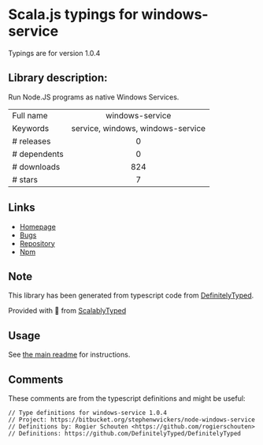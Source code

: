 
# Scala.js typings for windows-service

Typings are for version 1.0.4

## Library description:
Run Node.JS programs as native Windows Services.

|                    |                 |
| ------------------ | :-------------: |
| Full name          | windows-service |
| Keywords           | service, windows, windows-service |
| # releases         | 0 |
| # dependents       | 0 |
| # downloads        | 824 |
| # stars            | 7 |

## Links
- [Homepage](https://github.com/stephenwvickers/node-windows-service#readme)
- [Bugs](https://github.com/stephenwvickers/node-windows-service/issues)
- [Repository](https://github.com/stephenwvickers/node-windows-service)
- [Npm](https://www.npmjs.com/package/windows-service)
    


## Note
This library has been generated from typescript code from [DefinitelyTyped](https://definitelytyped.org).

Provided with :purple_heart: from [ScalablyTyped](https://github.com/oyvindberg/ScalablyTyped)

## Usage
See [the main readme](../../readme.md) for instructions.

## Comments

These comments are from the typescript definitions and might be useful:
```
// Type definitions for windows-service 1.0.4
// Project: https://bitbucket.org/stephenwvickers/node-windows-service
// Definitions by: Rogier Schouten <https://github.com/rogierschouten>
// Definitions: https://github.com/DefinitelyTyped/DefinitelyTyped

```

